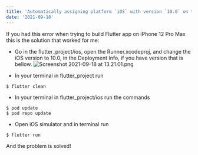```yaml
---
title: 'Automatically assigning platform `iOS` with version `10.0` on target `Runner` because no platform was specified - Flutter'
date: '2021-09-18'
---
```


If you had this error when trying to build Flutter app on iPhone 12 Pro Max this is the solution that worked for me:

- Go in the flutter_project/ios, open the Runner.xcodeproj, and change the iOS version to 10.0, in the Deployment Info, if you have version that is bellow.
![Screenshot 2021-09-18 at 13.21.01.png](/images/posts/automatically_assign_platform_flutter.png)

- In your terminal in flutter_project run 
```
$ flutter clean
``` 
- In your terminal in flutter_project/ios run the commands 
```
$ pod update
$ pod repo update
``` 
- Open iOS simulator and in terminal run
```
$ flutter run
```

And the problem is solved!
